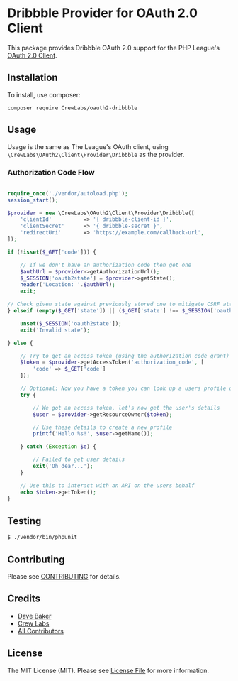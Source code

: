 # Dribbble Provider for OAuth 2.0 Client

This package provides Dribbble OAuth 2.0 support for the PHP League's [OAuth 2.0 Client](https://github.com/thephpleague/oauth2-client).

## Installation

To install, use composer:

```
composer require CrewLabs/oauth2-dribbble
```

## Usage

Usage is the same as The League's OAuth client, using `\CrewLabs\OAuth2\Client\Provider\Dribbble` as the provider.

### Authorization Code Flow

```php

require_once('./vendor/autoload.php');
session_start();

$provider = new \CrewLabs\OAuth2\Client\Provider\Dribbble([
    'clientId'          => '{ dribbble-client-id }',
    'clientSecret'      => '{ dribbble-secret }',
    'redirectUri'       => 'https://example.com/callback-url',
]);

if (!isset($_GET['code'])) {

    // If we don't have an authorization code then get one
    $authUrl = $provider->getAuthorizationUrl();
    $_SESSION['oauth2state'] = $provider->getState();
    header('Location: '.$authUrl);
    exit;

// Check given state against previously stored one to mitigate CSRF attack
} elseif (empty($_GET['state']) || ($_GET['state'] !== $_SESSION['oauth2state'])) {

    unset($_SESSION['oauth2state']);
    exit('Invalid state');

} else {

    // Try to get an access token (using the authorization code grant)
    $token = $provider->getAccessToken('authorization_code', [
        'code' => $_GET['code']
    ]);

    // Optional: Now you have a token you can look up a users profile data
    try {

        // We got an access token, let's now get the user's details
        $user = $provider->getResourceOwner($token);

        // Use these details to create a new profile
        printf('Hello %s!', $user->getName());

    } catch (Exception $e) {

        // Failed to get user details
        exit('Oh dear...');
    }

    // Use this to interact with an API on the users behalf
    echo $token->getToken();
}

```

## Testing

``` bash
$ ./vendor/bin/phpunit
```

## Contributing

Please see [CONTRIBUTING](https://github.com/CrewLabs/oauth2-dribbble/blob/master/CONTRIBUTING.md) for details.

## Credits

- [Dave Baker](https://github.com/fullybaked)
- [Crew Labs](https://github.com/CrewLabs)
- [All Contributors](https://github.com/CrewLabs/oauth2-dribbble/contributors)


## License

The MIT License (MIT). Please see [License File](https://github.com/CrewLabs/oauth2-dribbble/blob/master/LICENSE) for more information.
